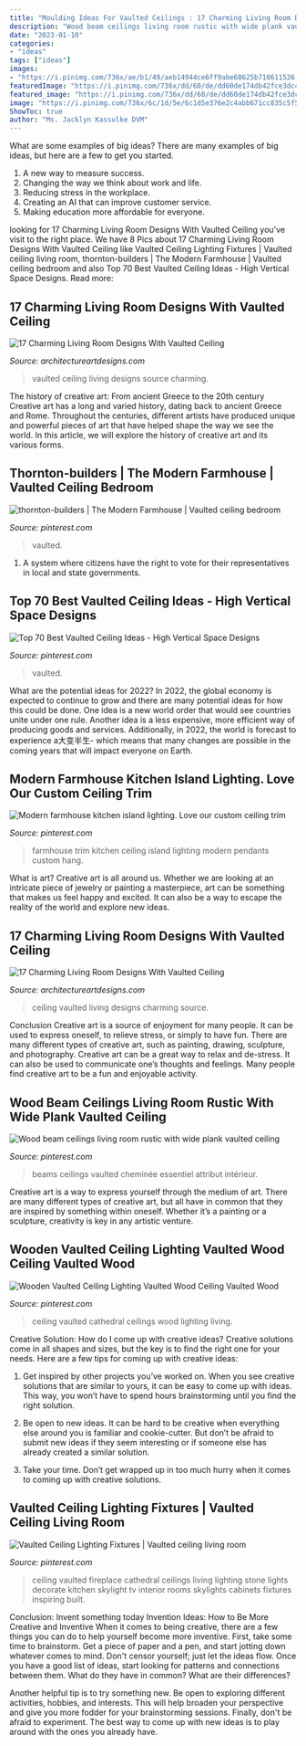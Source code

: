 ```yaml
---
title: "Moulding Ideas For Vaulted Ceilings : 17 Charming Living Room Designs With Vaulted Ceiling"
description: "Wood beam ceilings living room rustic with wide plank vaulted ceiling"
date: "2023-01-10"
categories:
- "ideas"
tags: ["ideas"]
images:
- "https://i.pinimg.com/736x/ae/b1/49/aeb14944ce6ff9abe68625b710611526--ceiling-beams-wood-ceilings.jpg"
featuredImage: "https://i.pinimg.com/736x/dd/60/de/dd60de174db42fce3dc4de653e9b63ca.jpg"
featured_image: "https://i.pinimg.com/736x/dd/60/de/dd60de174db42fce3dc4de653e9b63ca.jpg"
image: "https://i.pinimg.com/736x/6c/1d/5e/6c1d5e376e2c4abb671cc835c5f56e31.jpg"
ShowToc: true
author: "Ms. Jacklyn Kassulke DVM"
---
```



What are some examples of big ideas?
There are many examples of big ideas, but here are a few to get you started. 
1. A new way to measure success. 
2. Changing the way we think about work and life. 
3. Reducing stress in the workplace. 
4. Creating an AI that can improve customer service. 
5. Making education more affordable for everyone.

	

		
looking for 17 Charming Living Room Designs With Vaulted Ceiling you've visit to the right place. We have 8 Pics about 17 Charming Living Room Designs With Vaulted Ceiling like Vaulted Ceiling Lighting Fixtures | Vaulted ceiling living room, thornton-builders | The Modern Farmhouse | Vaulted ceiling bedroom and also Top 70 Best Vaulted Ceiling Ideas - High Vertical Space Designs. Read more:
		
    
## 17 Charming Living Room Designs With Vaulted Ceiling

<img loading=lazy src="https://www.architectureartdesigns.com/wp-content/uploads/2016/06/1-16.jpg" onerror="this.onerror=null;this.src='https://tse2.mm.bing.net/th?id=OIP.lbndGVBOIkhHKfiaXYYOEAHaJt&amp;pid=15.1';" alt="17 Charming Living Room Designs With Vaulted Ceiling">

_Source: architectureartdesigns.com_

>vaulted ceiling living designs source charming. 

	

The history of creative art: From ancient Greece to the 20th century
Creative art has a long and varied history, dating back to ancient Greece and Rome. Throughout the centuries, different artists have produced unique and powerful pieces of art that have helped shape the way we see the world. In this article, we will explore the history of creative art and its various forms.

    
## Thornton-builders | The Modern Farmhouse | Vaulted Ceiling Bedroom

<img loading=lazy src="https://i.pinimg.com/736x/6c/1d/5e/6c1d5e376e2c4abb671cc835c5f56e31.jpg" onerror="this.onerror=null;this.src='https://tse3.mm.bing.net/th?id=OIP.jyhsClnBqIR_MJfYKBbh0QHaJ4&amp;pid=15.1';" alt="thornton-builders | The Modern Farmhouse | Vaulted ceiling bedroom">

_Source: pinterest.com_

>vaulted. 

	

1. A system where citizens have the right to vote for their representatives in local and state governments.

    
## Top 70 Best Vaulted Ceiling Ideas - High Vertical Space Designs

<img loading=lazy src="https://i.pinimg.com/736x/dd/60/de/dd60de174db42fce3dc4de653e9b63ca.jpg" onerror="this.onerror=null;this.src='https://tse4.mm.bing.net/th?id=OIP.xpiXHoKaVyqcXYiHV5Dh3QAAAA&amp;pid=15.1';" alt="Top 70 Best Vaulted Ceiling Ideas - High Vertical Space Designs">

_Source: pinterest.com_

>vaulted. 

	

What are the potential ideas for 2022?
In 2022, the global economy is expected to continue to grow and there are many potential ideas for how this could be done. One idea is a new world order that would see countries unite under one rule. Another idea is a less expensive, more efficient way of producing goods and services. Additionally, in 2022, the world is forecast to experience a大变半生- which means that many changes are possible in the coming years that will impact everyone on Earth.

    
## Modern Farmhouse Kitchen Island Lighting. Love Our Custom Ceiling Trim

<img loading=lazy src="https://i.pinimg.com/736x/6c/f0/f7/6cf0f7ed0bc6bfc66b2303c47a375ed6.jpg" onerror="this.onerror=null;this.src='https://tse1.mm.bing.net/th?id=OIP.ExwdaB13ea5-bix2IputtQHaHa&amp;pid=15.1';" alt="Modern farmhouse kitchen island lighting. Love our custom ceiling trim">

_Source: pinterest.com_

>farmhouse trim kitchen ceiling island lighting modern pendants custom hang. 

	

What is art?
Creative art is all around us. Whether we are looking at an intricate piece of jewelry or painting a masterpiece, art can be something that makes us feel happy and excited. It can also be a way to escape the reality of the world and explore new ideas.

    
## 17 Charming Living Room Designs With Vaulted Ceiling

<img loading=lazy src="https://www.architectureartdesigns.com/wp-content/uploads/2016/06/10-15.jpg" onerror="this.onerror=null;this.src='https://tse3.mm.bing.net/th?id=OIP.qiW7wgcjuKOsD_EYU3UwzAHaLS&amp;pid=15.1';" alt="17 Charming Living Room Designs With Vaulted Ceiling">

_Source: architectureartdesigns.com_

>ceiling vaulted living designs charming source. 

	

Conclusion
Creative art is a source of enjoyment for many people. It can be used to express oneself, to relieve stress, or simply to have fun. There are many different types of creative art, such as painting, drawing, sculpture, and photography.
Creative art can be a great way to relax and de-stress. It can also be used to communicate one’s thoughts and feelings. Many people find creative art to be a fun and enjoyable activity.

    
## Wood Beam Ceilings Living Room Rustic With Wide Plank Vaulted Ceiling

<img loading=lazy src="https://i.pinimg.com/736x/ae/b1/49/aeb14944ce6ff9abe68625b710611526--ceiling-beams-wood-ceilings.jpg" onerror="this.onerror=null;this.src='https://tse2.mm.bing.net/th?id=OIP.p2M0yjMUnNtqqtGGC00mLwHaE6&amp;pid=15.1';" alt="Wood beam ceilings living room rustic with wide plank vaulted ceiling">

_Source: pinterest.com_

>beams ceilings vaulted cheminée essentiel attribut intérieur. 

	

Creative art is a way to express yourself through the medium of art. There are many different types of creative art, but all have in common that they are inspired by something within oneself. Whether it’s a painting or a sculpture, creativity is key in any artistic venture.

    
## Wooden Vaulted Ceiling Lighting Vaulted Wood Ceiling Vaulted Wood

<img loading=lazy src="https://i.pinimg.com/736x/b3/c3/2f/b3c32f98388497068edad49f24e832e2.jpg" onerror="this.onerror=null;this.src='https://tse2.mm.bing.net/th?id=OIP.2hOexab5gufh1Vl08iUm1AHaLI&amp;pid=15.1';" alt="Wooden Vaulted Ceiling Lighting Vaulted Wood Ceiling Vaulted Wood">

_Source: pinterest.com_

>ceiling vaulted cathedral ceilings wood lighting living. 

	

Creative Solution: How do I come up with creative ideas?
Creative solutions come in all shapes and sizes, but the key is to find the right one for your needs. Here are a few tips for coming up with creative ideas:
1. Get inspired by other projects you’ve worked on. When you see creative solutions that are similar to yours, it can be easy to come up with ideas. This way, you won’t have to spend hours brainstorming until you find the right solution.

2. Be open to new ideas. It can be hard to be creative when everything else around you is familiar and cookie-cutter. But don’t be afraid to submit new ideas if they seem interesting or if someone else has already created a similar solution.

3. Take your time. Don’t get wrapped up in too much hurry when it comes to coming up with creative solutions.

    
## Vaulted Ceiling Lighting Fixtures | Vaulted Ceiling Living Room

<img loading=lazy src="https://i.pinimg.com/736x/3d/08/69/3d08692680f15e58025a5d2abb2b78bc.jpg" onerror="this.onerror=null;this.src='https://tse3.mm.bing.net/th?id=OIP.lBOvZHDt7VkdBDINq8vqTwHaK0&amp;pid=15.1';" alt="Vaulted Ceiling Lighting Fixtures | Vaulted ceiling living room">

_Source: pinterest.com_

>ceiling vaulted fireplace cathedral ceilings living lighting stone lights decorate kitchen skylight tv interior rooms skylights cabinets fixtures inspiring built. 

	

Conclusion: Invent something today
Invention Ideas: How to Be More Creative and Inventive
When it comes to being creative, there are a few things you can do to help yourself become more inventive. First, take some time to brainstorm. Get a piece of paper and a pen, and start jotting down whatever comes to mind. Don't censor yourself; just let the ideas flow. Once you have a good list of ideas, start looking for patterns and connections between them. What do they have in common? What are their differences?

Another helpful tip is to try something new. Be open to exploring different activities, hobbies, and interests. This will help broaden your perspective and give you more fodder for your brainstorming sessions. Finally, don't be afraid to experiment. The best way to come up with new ideas is to play around with the ones you already have.

